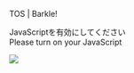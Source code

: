 TOS | Barkle!

JavaScriptを有効にしてください  
Please turn on your JavaScript

![](/static-assets/splash.png?1726621038695)